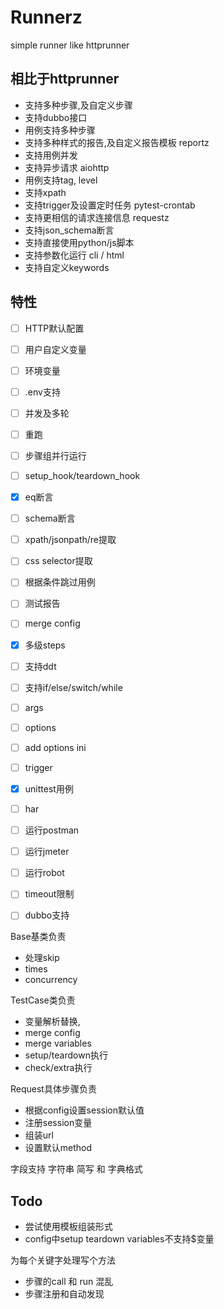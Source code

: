 # Runnerz

simple runner like httprunner

## 相比于httprunner

- 支持多种步骤,及自定义步骤
- 支持dubbo接口
- 用例支持多种步骤
- 支持多种样式的报告,及自定义报告模板 reportz
- 支持用例并发
- 支持异步请求 aiohttp
- 用例支持tag, level
- 支持xpath
- 支持trigger及设置定时任务 pytest-crontab
- 支持更相信的请求连接信息 requestz
- 支持json_schema断言
- 支持直接使用python/js脚本
- 支持参数化运行 cli / html
- 支持自定义keywords


## 特性
- [ ] HTTP默认配置
- [ ] 用户自定义变量
- [ ] 环境变量
- [ ] .env支持
- [ ] 并发及多轮
- [ ] 重跑
- [ ] 步骤组并行运行
- [ ] setup_hook/teardown_hook
- [x] eq断言
- [ ] schema断言
- [ ] xpath/jsonpath/re提取
- [ ] css selector提取
- [ ] 根据条件跳过用例
- [ ] 测试报告
- [ ] merge config
- [x] 多级steps
- [ ] 支持ddt
- [ ] 支持if/else/switch/while
- [ ] args
- [ ] options
- [ ] add options ini
- [ ] trigger
- [x] unittest用例
- [ ] har
- [ ] 运行postman
- [ ] 运行jmeter
- [ ] 运行robot
- [ ] timeout限制
- [ ] dubbo支持


Base基类负责
* 处理skip
* times
* concurrency



TestCase类负责
* 变量解析替换,
* merge config
* merge variables
* setup/teardown执行
* check/extra执行



Request具体步骤负责
* 根据config设置session默认值
* 注册session变量
* 组装url
* 设置默认method


字段支持 字符串 简写 和 字典格式

## Todo
* 尝试使用模板组装形式
* config中setup teardown variables不支持$变量


为每个关键字处理写个方法


* 步骤的call 和 run 混乱
* 步骤注册和自动发现

